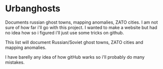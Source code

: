 # Urbanghosts
Documents russian ghost towns, mapping anomalies, ZATO cities. I am not sure of how far i'll go with this project.
I wanted to make a website but had no idea how so i figured i'll just use some tricks on github. 

This list will document Russian/Soviet ghost towns, ZATO cities and mapping anomalies.

I have barelly any idea of how gitHub warks so i'll probably do many mistakes.
